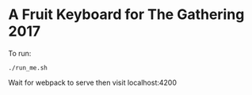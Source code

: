 # A Fruit Keyboard for The Gathering 2017

To run:

`./run_me.sh`

Wait for webpack to serve then visit localhost:4200
